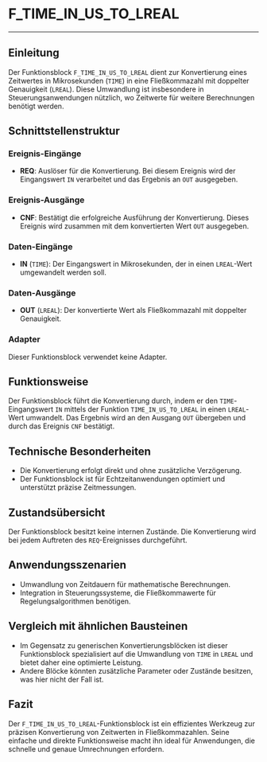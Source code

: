 # F_TIME_IN_US_TO_LREAL

* * * * * * * * * *
## Einleitung
Der Funktionsblock `F_TIME_IN_US_TO_LREAL` dient zur Konvertierung eines Zeitwertes in Mikrosekunden (`TIME`) in eine Fließkommazahl mit doppelter Genauigkeit (`LREAL`). Diese Umwandlung ist insbesondere in Steuerungsanwendungen nützlich, wo Zeitwerte für weitere Berechnungen benötigt werden.

## Schnittstellenstruktur

### **Ereignis-Eingänge**
- **REQ**: Auslöser für die Konvertierung. Bei diesem Ereignis wird der Eingangswert `IN` verarbeitet und das Ergebnis an `OUT` ausgegeben.

### **Ereignis-Ausgänge**
- **CNF**: Bestätigt die erfolgreiche Ausführung der Konvertierung. Dieses Ereignis wird zusammen mit dem konvertierten Wert `OUT` ausgegeben.

### **Daten-Eingänge**
- **IN** (`TIME`): Der Eingangswert in Mikrosekunden, der in einen `LREAL`-Wert umgewandelt werden soll.

### **Daten-Ausgänge**
- **OUT** (`LREAL`): Der konvertierte Wert als Fließkommazahl mit doppelter Genauigkeit.

### **Adapter**
Dieser Funktionsblock verwendet keine Adapter.

## Funktionsweise
Der Funktionsblock führt die Konvertierung durch, indem er den `TIME`-Eingangswert `IN` mittels der Funktion `TIME_IN_US_TO_LREAL` in einen `LREAL`-Wert umwandelt. Das Ergebnis wird an den Ausgang `OUT` übergeben und durch das Ereignis `CNF` bestätigt.

## Technische Besonderheiten
- Die Konvertierung erfolgt direkt und ohne zusätzliche Verzögerung.
- Der Funktionsblock ist für Echtzeitanwendungen optimiert und unterstützt präzise Zeitmessungen.

## Zustandsübersicht
Der Funktionsblock besitzt keine internen Zustände. Die Konvertierung wird bei jedem Auftreten des `REQ`-Ereignisses durchgeführt.

## Anwendungsszenarien
- Umwandlung von Zeitdauern für mathematische Berechnungen.
- Integration in Steuerungssysteme, die Fließkommawerte für Regelungsalgorithmen benötigen.

## Vergleich mit ähnlichen Bausteinen
- Im Gegensatz zu generischen Konvertierungsblöcken ist dieser Funktionsblock spezialisiert auf die Umwandlung von `TIME` in `LREAL` und bietet daher eine optimierte Leistung.
- Andere Blöcke könnten zusätzliche Parameter oder Zustände besitzen, was hier nicht der Fall ist.

## Fazit
Der `F_TIME_IN_US_TO_LREAL`-Funktionsblock ist ein effizientes Werkzeug zur präzisen Konvertierung von Zeitwerten in Fließkommazahlen. Seine einfache und direkte Funktionsweise macht ihn ideal für Anwendungen, die schnelle und genaue Umrechnungen erfordern.
